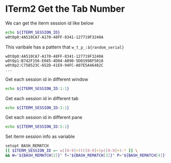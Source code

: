 # ITerm2 Get the Tab Number

We can get the iterm session id like below
```bash
echo ${ITERM_SESSION_ID}
w0t0p0:4A510CA7-A170-48FF-8341-127719F3240A
```

This varibale has a pattern that `w_t_p_:${random_serial}`
```
w0t0p0:4A510CA7-A170-48FF-8341-127719F3240A
w0t0p1:B742F156-E045-4D04-A890-5D01998F5018
w0t0p2:C758523C-652D-41E9-94FC-A07E5A46482C
...
```

Get each session id in different window
```bash
echo ${ITERM_SESSION_ID:1:1}
```

Get each session id in different tab
```bash
echo ${ITERM_SESSION_ID:3:1}
```

Get each session id in different pane
```bash
echo ${ITERM_SESSION_ID:5:1}
```

Set iterm session info as variable
```bash
setopt BASH_REMATCH
[[ $ITERM_SESSION_ID =~ w([0-9]+)t([0-9]+)p([0-9]+):* ]] \
&& W="${BASH_REMATCH[2]}" T="${BASH_REMATCH[3]}" P="${BASH_REMATCH[4]}"
```
